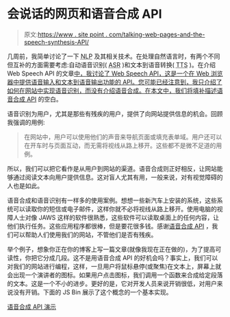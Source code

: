 # 会说话的网页和语音合成 API

> 原文:[https://www . site point . com/talking-web-pages-and-the-speech-synthesis-API/](https://www.sitepoint.com/talking-web-pages-and-the-speech-synthesis-api/)

几周前，我简单讨论了一下 <abbr title="Natural Language Processing">NLP</abbr> 及其相关技术。在处理自然语言时，有两个不同但互补的方面需要考虑:自动语音识别( <abbr title="Automatic Speech Recognition">ASR</abbr> )和文本到语音转换( <abbr title="Text-to-Speech">TTS</abbr> )。在介绍 Web Speech API 的文章[中，我讨论了 Web Speech API，这是一个在 Web 浏览器中提供语音输入和文本到语音输出功能的 API。您可能已经注意到，我只介绍了如何在网站中实现语音识别，而没有介绍语音合成。在本文中，我们将填补描述](https://www.sitepoint.com/introducing-web-speech-api/)[语音合成 API](https://dvcs.w3.org/hg/speech-api/raw-file/tip/speechapi.html#tts-section) 的空白。

语音识别为用户，尤其是那些有残疾的用户，提供了向网站提供信息的机会。回顾我强调的用例:

> 在网站中，用户可以使用他们的声音来导航页面或填充表单域。用户还可以在开车时与页面互动，而无需将视线从路上移开。这些都不是微不足道的用例。

所以，我们可以把它看作是从用户到网站的渠道。语音合成则正好相反，让网站能够通过阅读文本向用户提供信息。这对盲人尤其有用，一般来说，对有视觉障碍的人也是如此。

语音合成和语音识别有一样多的使用案例。想想一些新汽车上安装的系统，这些系统可以读取你的短信或电子邮件，这样你就不必将视线从路上移开。使用电脑的视障人士对像 JAWS 这样的软件很熟悉，这些软件可以读取桌面上的任何内容，让他们执行任务。这些应用程序都很棒，但是要花很多钱。感谢[语音合成 API](https://dvcs.w3.org/hg/speech-api/raw-file/tip/speechapi.html#tts-section) ，我们可以帮助人们使用我们的网站，不管他们是否有残疾。

举个例子，想象你正在你的博客上写一篇文章(就像我现在正在做的)，为了提高可读性，你把它分成几段。这不是用语音合成 API 的好机会吗？事实上，我们可以对我们的网站进行编程，这样，一旦用户将鼠标悬停(或聚焦)在文本上，屏幕上就会出现一个演讲者的图标。如果用户点击图标，我们调用一个函数来合成给定段落的文本。这是一个不小的进步。更好的是，它对开发人员来说开销很低，对用户来说没有开销。下面的 JS Bin 展示了这个概念的一个基本实现。

[语音合成 API 演示](http://jsbin.com/puteh/1/embed?html,css,js,output)